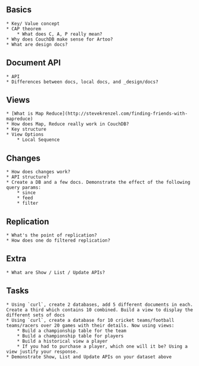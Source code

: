 ## Basics
	* Key/ Value concept
	* CAP theorem
		* What does C, A, P really mean? 
	* Why does CouchDB make sense for Artoo?
	* What are design docs?

## Document API
	* API
	* Differences between docs, local docs, and _design/docs?

## Views
	* [What is Map Reduce](http://stevekrenzel.com/finding-friends-with-mapreduce)
	* How does Map, Reduce really work in CouchDB?
	* Key structure
	* View Options
		* Local Sequence

## Changes
	* How does changes work?
	* API structure?
	* Create a DB and a few docs. Demonstrate the effect of the following query params:
		* since
		* feed
		* filter

## Replication
	* What's the point of replication?
	* How does one do filtered replication?

## Extra
	* What are Show / List / Update APIs?

## Tasks
	* Using `curl`, create 2 databases, add 5 different documents in each. Create a third which contains 10 combined. Build a view to display the different sets of docs
	* Using `curl`, create a database for 10 cricket teams/football teams/racers over 20 games with their details. Now using views:
		* Build a championship table for the team
		* Build a championship table for players
		* Build a historical view a player
		* If you had to purchase a player, which one will it be? Using a view justify your response.
	* Demonstrate Show, List and Update APIs on your dataset above
